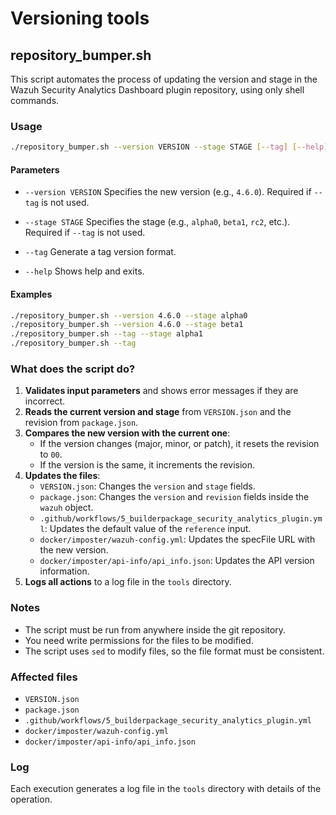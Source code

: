 # Versioning tools

## repository_bumper.sh

This script automates the process of updating the version and stage in the Wazuh Security Analytics Dashboard plugin repository, using only shell commands.

### Usage

```bash
./repository_bumper.sh --version VERSION --stage STAGE [--tag] [--help]
```

#### Parameters

- `--version VERSION`
  Specifies the new version (e.g., `4.6.0`).
  Required if `--tag` is not used.

- `--stage STAGE`
  Specifies the stage (e.g., `alpha0`, `beta1`, `rc2`, etc.).
  Required if `--tag` is not used.

- `--tag`
  Generate a tag version format.

- `--help`
  Shows help and exits.

#### Examples

```bash
./repository_bumper.sh --version 4.6.0 --stage alpha0
./repository_bumper.sh --version 4.6.0 --stage beta1
./repository_bumper.sh --tag --stage alpha1
./repository_bumper.sh --tag
```

### What does the script do?

1. **Validates input parameters** and shows error messages if they are incorrect.
2. **Reads the current version and stage** from `VERSION.json` and the revision from `package.json`.
3. **Compares the new version with the current one**:
   - If the version changes (major, minor, or patch), it resets the revision to `00`.
   - If the version is the same, it increments the revision.
4. **Updates the files**:
   - `VERSION.json`: Changes the `version` and `stage` fields.
   - `package.json`: Changes the `version` and `revision` fields inside the `wazuh` object.
   - `.github/workflows/5_builderpackage_security_analytics_plugin.yml`: Updates the default value of the `reference` input.
   - `docker/imposter/wazuh-config.yml`: Updates the specFile URL with the new version.
   - `docker/imposter/api-info/api_info.json`: Updates the API version information.
5. **Logs all actions** to a log file in the `tools` directory.

### Notes

- The script must be run from anywhere inside the git repository.
- You need write permissions for the files to be modified.
- The script uses `sed` to modify files, so the file format must be consistent.

### Affected files

- `VERSION.json`
- `package.json`
- `.github/workflows/5_builderpackage_security_analytics_plugin.yml`
- `docker/imposter/wazuh-config.yml`
- `docker/imposter/api-info/api_info.json`

### Log

Each execution generates a log file in the `tools` directory with details of the operation.

